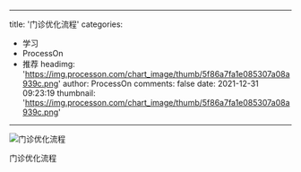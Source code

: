 
---
title: '门诊优化流程'
categories: 
 - 学习
 - ProcessOn
 - 推荐
headimg: 'https://img.processon.com/chart_image/thumb/5f86a7fa1e085307a08a939c.png'
author: ProcessOn
comments: false
date: 2021-12-31 09:23:19
thumbnail: 'https://img.processon.com/chart_image/thumb/5f86a7fa1e085307a08a939c.png'
---

<div>   
<img class="thumb" alt="门诊优化流程" src="https://img.processon.com/chart_image/thumb/5f86a7fa1e085307a08a939c.png" referrerpolicy="no-referrer">
<p>门诊优化流程</p>  
</div>
            